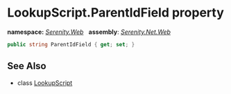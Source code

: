 # LookupScript.ParentIdField property
**namespace:** *[Serenity.Web](../../README.md#serenity.web-namespace)*   **assembly**: *[Serenity.Net.Web](../../README.md)*

```csharp
public string ParentIdField { get; set; }
```

## See Also

* class [LookupScript](../LookupScript.md)